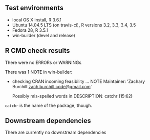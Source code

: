 ## Test environments
* local OS X install, R 3.6.1
* Ubuntu 14.04.5 LTS (on travis-ci), R versions 3.2, 3.3, 3.4, 3.5
* Fedora 28, R 3.5.1
* win-builder (devel and release)

## R CMD check results
There were no ERRORs or WARNINGs.

There was 1 NOTE in win-builder:

* checking CRAN incoming feasibility ... NOTE
	Maintainer: 'Zachary Burchill <zach.burchill.code@gmail.com>'

	Possibly mis-spelled words in DESCRIPTION:
  		catchr (15:62)

`catchr` is the name of the package, though.
	

## Downstream dependencies
There are currently no downstream dependencies

 
